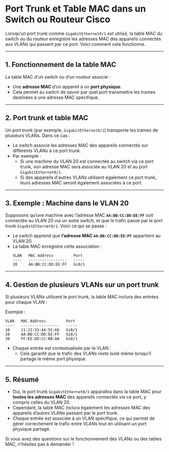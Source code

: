 
# Port Trunk et Table MAC dans un Switch ou Routeur Cisco

Lorsqu’un port trunk comme `GigabitEthernet0/1` est utilisé, la table MAC du switch ou du routeur enregistre les adresses MAC des appareils connectés aux VLANs qui passent par ce port. Voici comment cela fonctionne.

---

## 1. Fonctionnement de la table MAC

La table MAC d’un switch ou d’un routeur associe :
- Une **adresse MAC** d’un appareil à un **port physique**.
- Cela permet au switch de savoir par quel port transmettre les trames destinées à une adresse MAC spécifique.

---

## 2. Port trunk et table MAC

Un port trunk (par exemple, `GigabitEthernet0/1`) transporte les trames de plusieurs VLANs. Dans ce cas :
- Le switch associe les adresses MAC des appareils connectés sur différents VLANs à ce port trunk.
- Par exemple :
  - Si une machine du VLAN 20 est connectée au switch via ce port trunk, son adresse MAC sera associée au VLAN 20 et au port `GigabitEthernet0/1`.
  - Si des appareils d'autres VLANs utilisent également ce port trunk, leurs adresses MAC seront également associées à ce port.

---

## 3. Exemple : Machine dans le VLAN 20

Supposons qu’une machine avec l’adresse MAC **`AA:BB:CC:DD:EE:FF`** soit connectée au VLAN 20 via un autre switch, et que le trafic passe par le port trunk `GigabitEthernet0/1`. Voici ce qui se passe :
- Le switch apprend que **l’adresse MAC `AA:BB:CC:DD:EE:FF`** appartient au VLAN 20.
- La table MAC enregistre cette association :
  ```
  VLAN   MAC Address         Port
  ----   -----------------   -----
  20     AA:BB:CC:DD:EE:FF   Gi0/1
  ```

---

## 4. Gestion de plusieurs VLANs sur un port trunk

Si plusieurs VLANs utilisent le port trunk, la table MAC inclura des entrées pour chaque VLAN :

Exemple :
```
VLAN   MAC Address         Port
----   -----------------   -----
10     11:22:33:44:55:66   Gi0/1
20     AA:BB:CC:DD:EE:FF   Gi0/1
30     FF:EE:DD:CC:BB:AA   Gi0/1
```

- Chaque entrée est contextualisée par le VLAN :
  - Cela garantit que le trafic des VLANs reste isolé même lorsqu’il partage le même port physique.

---

## 5. Résumé

- Oui, le port trunk `GigabitEthernet0/1` apparaîtra dans la table MAC pour **toutes les adresses MAC** des appareils connectés via ce port, y compris celles du VLAN 20.
- Cependant, la table MAC inclura également les adresses MAC des appareils d’autres VLANs passant par le port trunk.
- Chaque entrée est associée à un VLAN spécifique, ce qui permet de gérer correctement le trafic entre VLANs tout en utilisant un port physique partagé.

Si vous avez des questions sur le fonctionnement des VLANs ou des tables MAC, n’hésitez pas à demander !
